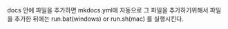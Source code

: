 docs 안에 파일을 추가하면 mkdocs.yml에 자동으로 그 파일을 추가하기위해서 파일을 추가한 뒤에는 run.bat(windows) or run.sh(mac) 를 실행시킨다. 
 